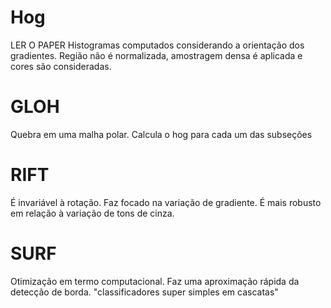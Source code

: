# Hog
LER O PAPER
Histogramas computados considerando a orientação dos gradientes. Região não é normalizada, amostragem densa é aplicada e cores são consideradas. 

# GLOH
Quebra em uma malha polar. Calcula o hog para cada um das subseções 


# RIFT
É invariável à rotação. Faz focado na variação de gradiente. É mais robusto em relação à variação de tons de cinza.

# SURF
Otimização em termo computacional. Faz uma aproximação rápida da detecção de borda. "classificadores super simples em cascatas"

